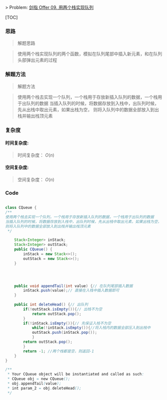 \> Problem: [剑指 Offer 09. 用两个栈实现队列](https://leetcode.cn/problems/yong-liang-ge-zhan-shi-xian-dui-lie-lcof/description/)

[TOC]



### 思路

> 解题思路

> 使用两个栈实现队列的两个函数，模拟在队列尾部中插入新元素，和在队列头部弹出元素的过程

###  解题方法

> 解题方法

> 使用两个栈去实现一个队列，一个栈用于存放新插入队列的数据，一个栈用于出队列的数据
> 当插入队列的时候，将数据存放到入栈中，出队列时候，先从出栈中取出元素，如果出栈为空，
> 则将入队列中的数据全部放入到出栈并输出栈顶元素

###  复杂度

#### 时间复杂度: 

> 时间复杂度： $O(n)$
>

#### 空间复杂度: 

> 空间复杂度： $O(n)$



###  Code

```Java

class CQueue {
/**
使用两个栈去实现一个队列，一个栈用于存放新插入队列的数据，一个栈用于出队列的数据
当插入队列的时候，将数据存放到入栈中，出队列时候，先从出栈中取出元素，如果出栈为空，
则将入队列中的数据全部放入到出栈并输出栈顶元素
 */

    Stack<Integer> inStack;
    Stack<Integer> outStack;
    public CQueue() {
        inStack = new Stack<>();
        outStack = new Stack<>();
    }



    
    public void appendTail(int value) {// 在队列尾部插入数据
        inStack.push(value);// 直接在入栈中插入数据即可
    }
    
    public int deleteHead() {// 出队列
        if(!outStack.isEmpty()){// 出栈不为空
            return outStack.pop();
        }
        if(!inStack.isEmpty()){// 先保证入栈不为空
            while(!inStack.isEmpty()){//将入栈内的数据全部压入到出栈中
            outStack.push(inStack.pop());
            }
        return outStack.pop();
        }
        return -1; //两个栈都是空，则返回-1
    }
}

/**
 * Your CQueue object will be instantiated and called as such:
 * CQueue obj = new CQueue();
 * obj.appendTail(value);
 * int param_2 = obj.deleteHead();
 */
```

